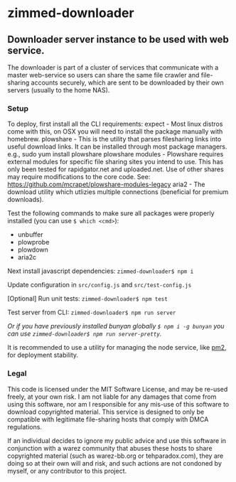 # zimmed-downloader

## Downloader server instance to be used with web service.

The downloader is part of a cluster of services that communicate with a master web-service so users can share the same
file crawler and file-sharing accounts securely, which are sent to be downloaded by their own servers (usually to the
home NAS).

### Setup

To deploy, first install all the CLI requirements:
    expect - Most linux distros come with this, on OSX you will need to install the package manually with homebrew.
    plowshare - This is the utility that parses filesharing links into useful download links.
            It can be installed through most package managers. e.g., sudo yum install plowshare
    plowshare modules - Plowshare requires external modules for specific file sharing sites you intend to use.
            This has only been tested for rapidgator.net and uploaded.net. Use of other shares may require modifications
            to the core code. See: https://github.com/mcrapet/plowshare-modules-legacy
    aria2 - The download utility which utlizies multiple connections (beneficial for premium downloads).

Test the following commands to make sure all packages were properly installed (you can use `$ which <cmd>`):
- unbuffer
- plowprobe
- plowdown
- aria2c

Next install javascript dependencies: `zimmed-downloader$ npm i`

Update configuration in `src/config.js` and `src/test-config.js`

[Optional] Run unit tests: `zimmed-downloader$ npm test`

Test server from CLI: `zimmed-downloader$ npm run server`

_Or if you have previously installed bunyan globally `$ npm i -g bunyan` you can use `zimmed-downloader$ npm run server-pretty`._

It is recommended to use a utility for managing the node service, like [pm2](https://github.com/Unitech/pm2 "pm2"), for deployment stability.

### Legal

This code is licensed under the MIT Software License, and may be re-used freely, at your own risk. I am not liable for
any damages that come from using this software, nor am I responsible for any mis-use of this software to download
copyrighted material. This service is designed to only be compatible with legitimate file-sharing hosts that comply
with DMCA regulations.

If an individual decides to ignore my public advice and use this software in conjunction with a warez community that
abuses these hosts to share copyrighted material (such as warez-bb.org or tehparadox.com), they are doing so at their
own will and risk, and such actions are not condoned by myself, or any contributor to this project.
